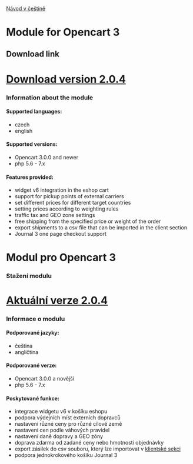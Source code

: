 [Návod v češtině](#modul-pro-opencart-3)

# Module for Opencart 3

## Download link

[Download version 2.0.4](https://github.com/Zasilkovna/opencart3/releases/download/v2.0.4/opencart3-modul-2.0.4.ocmod.zip)
=======

### Information about the module

#### Supported languages:
- czech
- english

#### Supported versions:
- Opencart 3.0.0 and newer
- php 5.6 - 7.x
 
#### Features provided:
- widget v6 integration in the eshop cart
- support for pickup points of external carriers 
- set different prices for different target countries
- setting prices according to weighting rules
- traffic tax and GEO zone settings
- free shipping from the specified price or weight of the order
- export shipments to a csv file that can be imported in the client section
- Journal 3 one page checkout support

# Modul pro Opencart 3

### Stažení modulu

[Aktuální verze 2.0.4](https://github.com/Zasilkovna/opencart3/releases/download/v2.0.4/opencart3-modul-2.0.4.ocmod.zip)
=======

### Informace o modulu

#### Podporované jazyky:

- čeština
- angličtina

#### Podporované verze:

- Opencart 3.0.0 a novější
- php 5.6 - 7.x

#### Poskytované funkce:

- integrace widgetu v6 v košíku eshopu
- podpora výdejních míst externích dopravců
- nastavení různé ceny pro různé cílové země
- nastavení cen podle váhových pravidel
- nastavení daně dopravy a GEO zóny
- doprava zdarma od zadané ceny nebo hmotnosti objednávky
- export zásilek do csv souboru, který lze importovat v [klientské sekci](https://client.packeta.com/)
- podpora jednokrokového košíku Journal 3
